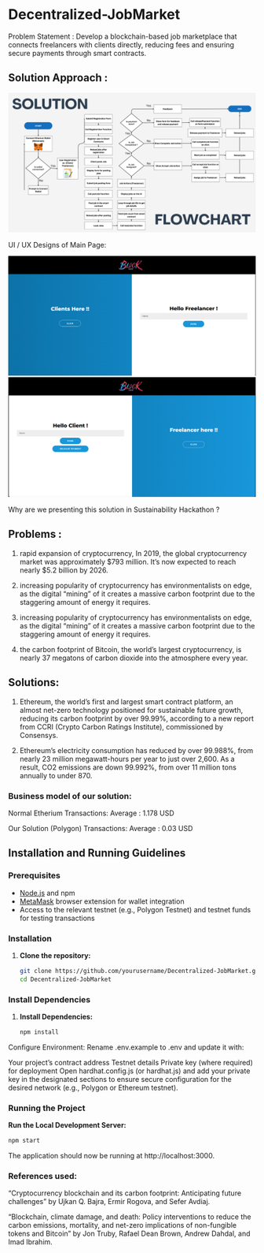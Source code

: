 # Decentralized-JobMarket
Problem Statement : Develop a blockchain-based job marketplace that connects freelancers with clients directly, reducing fees and ensuring secure payments through smart contracts.

## Solution Approach :

![alt text](<IEEE SSH 2024 flowchart.png>)

UI / UX Designs of Main Page:

![alt text](<IEEE SSH UI1.png>)
![alt text](<IEEE SSH UI2.png>)

Why are we presenting this solution in Sustainability Hackathon ?

## Problems :

1) rapid expansion of cryptocurrency, In 2019, the global cryptocurrency market was approximately $793 million. It’s now expected to reach nearly $5.2 billion by 2026.

2) increasing popularity of cryptocurrency has environmentalists on edge, as the digital “mining” of it creates a massive carbon footprint due to the staggering amount of energy it requires.

3) increasing popularity of cryptocurrency has environmentalists on edge, as the digital “mining” of it creates a massive carbon footprint due to the staggering amount of energy it requires.

4) the carbon footprint of Bitcoin, the world’s largest cryptocurrency, is nearly 37 megatons of carbon dioxide into the atmosphere every year.

## Solutions:

1) Ethereum, the world’s first and largest smart contract platform, an almost net-zero technology positioned for sustainable future growth, reducing its carbon footprint by over 99.99%, according to a new report from CCRI (Crypto Carbon Ratings
 Institute), commissioned by Consensys.

2) Ethereum’s electricity consumption has reduced by over 99.988%, from nearly 23 million megawatt-hours per year to just over 2,600. As a result, CO2 emissions are down 99.992%, from over 11 million tons annually to under 870.


### Business model of our solution:

Normal Etherium Transactions:
Average : 1.178 USD

Our Solution (Polygon) Transactions: 
Average : 0.03 USD

## Installation and Running Guidelines

### Prerequisites
- [Node.js](https://nodejs.org/) and npm
- [MetaMask](https://metamask.io/) browser extension for wallet integration
- Access to the relevant testnet (e.g., Polygon Testnet) and testnet funds for testing transactions

### Installation

1. **Clone the repository:**
   ```bash
   git clone https://github.com/yourusername/Decentralized-JobMarket.git
   cd Decentralized-JobMarket

### Install Dependencies

1. **Install Dependencies:**
   ```bash
   npm install

Configure Environment:
Rename .env.example to .env and update it with:

Your project’s contract address
Testnet details
Private key (where required) for deployment
Open hardhat.config.js (or hardhat.js) and add your private key in the designated sections to ensure secure configuration for the desired network (e.g., Polygon or Ethereum testnet).

### Running the Project
**Run the Local Development Server:**

``` bash
npm start
```
The application should now be running at http://localhost:3000.





### References used:

“Cryptocurrency blockchain and its carbon footprint: Anticipating future challenges” by Ujkan Q. Bajra, Ermir Rogova, and Sefer Avdiaj.

“Blockchain, climate damage, and death: Policy interventions to reduce the carbon emissions, mortality, and net-zero implications of non-fungible tokens and Bitcoin” by Jon Truby, Rafael Dean Brown, Andrew Dahdal, and Imad Ibrahim.
